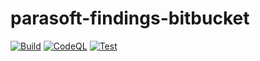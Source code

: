 # parasoft-findings-bitbucket

[![Build](https://github.com/parasoft/parasoft-findings-bitbucket/actions/workflows/build.yml/badge.svg)](https://github.com/parasoft/parasoft-findings-bitbucket/actions/workflows/build.yml)
[![CodeQL](https://github.com/parasoft/parasoft-findings-bitbucket/actions/workflows/codeql-analysis.yml/badge.svg)](https://github.com/parasoft/parasoft-findings-bitbucket/actions/workflows/codeql-analysis.yml)
[![Test](https://github.com/parasoft/parasoft-findings-bitbucket/actions/workflows/test.yml/badge.svg)](https://github.com/parasoft/parasoft-findings-bitbucket/actions/workflows/test.yml)